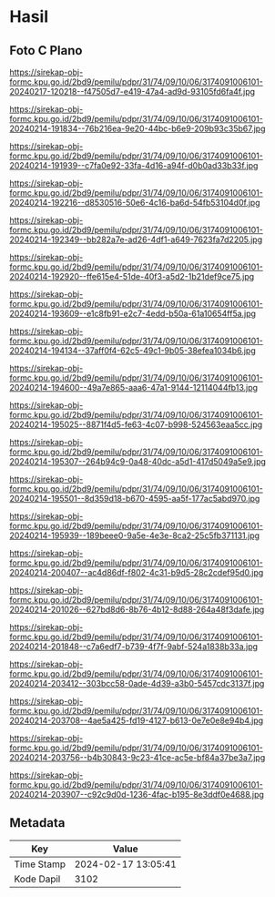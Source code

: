 # Hasil

## Foto C Plano

https://sirekap-obj-formc.kpu.go.id/2bd9/pemilu/pdpr/31/74/09/10/06/3174091006101-20240217-120218--f47505d7-e419-47a4-ad9d-93105fd6fa4f.jpg

https://sirekap-obj-formc.kpu.go.id/2bd9/pemilu/pdpr/31/74/09/10/06/3174091006101-20240214-191834--76b216ea-9e20-44bc-b6e9-209b93c35b67.jpg

https://sirekap-obj-formc.kpu.go.id/2bd9/pemilu/pdpr/31/74/09/10/06/3174091006101-20240214-191939--c7fa0e92-33fa-4d16-a94f-d0b0ad33b33f.jpg

https://sirekap-obj-formc.kpu.go.id/2bd9/pemilu/pdpr/31/74/09/10/06/3174091006101-20240214-192216--d8530516-50e6-4c16-ba6d-54fb53104d0f.jpg

https://sirekap-obj-formc.kpu.go.id/2bd9/pemilu/pdpr/31/74/09/10/06/3174091006101-20240214-192349--bb282a7e-ad26-4df1-a649-7623fa7d2205.jpg

https://sirekap-obj-formc.kpu.go.id/2bd9/pemilu/pdpr/31/74/09/10/06/3174091006101-20240214-192920--ffe615e4-51de-40f3-a5d2-1b21def9ce75.jpg

https://sirekap-obj-formc.kpu.go.id/2bd9/pemilu/pdpr/31/74/09/10/06/3174091006101-20240214-193609--e1c8fb91-e2c7-4edd-b50a-61a10654ff5a.jpg

https://sirekap-obj-formc.kpu.go.id/2bd9/pemilu/pdpr/31/74/09/10/06/3174091006101-20240214-194134--37aff0f4-62c5-49c1-9b05-38efea1034b6.jpg

https://sirekap-obj-formc.kpu.go.id/2bd9/pemilu/pdpr/31/74/09/10/06/3174091006101-20240214-194600--49a7e865-aaa6-47a1-9144-12114044fb13.jpg

https://sirekap-obj-formc.kpu.go.id/2bd9/pemilu/pdpr/31/74/09/10/06/3174091006101-20240214-195025--8871f4d5-fe63-4c07-b998-524563eaa5cc.jpg

https://sirekap-obj-formc.kpu.go.id/2bd9/pemilu/pdpr/31/74/09/10/06/3174091006101-20240214-195307--264b94c9-0a48-40dc-a5d1-417d5049a5e9.jpg

https://sirekap-obj-formc.kpu.go.id/2bd9/pemilu/pdpr/31/74/09/10/06/3174091006101-20240214-195501--8d359d18-b670-4595-aa5f-177ac5abd970.jpg

https://sirekap-obj-formc.kpu.go.id/2bd9/pemilu/pdpr/31/74/09/10/06/3174091006101-20240214-195939--189beee0-9a5e-4e3e-8ca2-25c5fb371131.jpg

https://sirekap-obj-formc.kpu.go.id/2bd9/pemilu/pdpr/31/74/09/10/06/3174091006101-20240214-200407--ac4d86df-f802-4c31-b9d5-28c2cdef95d0.jpg

https://sirekap-obj-formc.kpu.go.id/2bd9/pemilu/pdpr/31/74/09/10/06/3174091006101-20240214-201026--627bd8d6-8b76-4b12-8d88-264a48f3dafe.jpg

https://sirekap-obj-formc.kpu.go.id/2bd9/pemilu/pdpr/31/74/09/10/06/3174091006101-20240214-201848--c7a6edf7-b739-4f7f-9abf-524a1838b33a.jpg

https://sirekap-obj-formc.kpu.go.id/2bd9/pemilu/pdpr/31/74/09/10/06/3174091006101-20240214-203412--303bcc58-0ade-4d39-a3b0-5457cdc3137f.jpg

https://sirekap-obj-formc.kpu.go.id/2bd9/pemilu/pdpr/31/74/09/10/06/3174091006101-20240214-203708--4ae5a425-fd19-4127-b613-0e7e0e8e94b4.jpg

https://sirekap-obj-formc.kpu.go.id/2bd9/pemilu/pdpr/31/74/09/10/06/3174091006101-20240214-203756--b4b30843-9c23-41ce-ac5e-bf84a37be3a7.jpg

https://sirekap-obj-formc.kpu.go.id/2bd9/pemilu/pdpr/31/74/09/10/06/3174091006101-20240214-203907--c92c9d0d-1236-4fac-b195-8e3ddf0e4688.jpg


## Metadata

| Key        | Value               |
| ---------- | ------------------- |
| Time Stamp | 2024-02-17 13:05:41 |
| Kode Dapil | 3102                |




